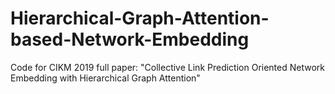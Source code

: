 # Hierarchical-Graph-Attention-based-Network-Embedding
Code for CIKM 2019 full paper: "Collective Link Prediction Oriented Network Embedding with Hierarchical Graph Attention"

